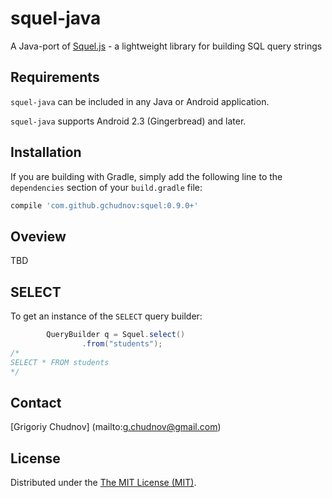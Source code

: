 # squel-java
A Java-port of [Squel.js](https://hiddentao.github.io/squel/) - a lightweight library for building SQL query strings

## Requirements

`squel-java` can be included in any Java or Android application.

`squel-java` supports Android 2.3 (Gingerbread) and later. 
 

## Installation

If you are building with Gradle, simply add the following line to the `dependencies` section of your `build.gradle` file:

```groovy
compile 'com.github.gchudnov:squel:0.9.0+'
```

## Oveview
TBD

## SELECT

To get an instance of the `SELECT` query builder:
```java
        QueryBuilder q = Squel.select()
                .from("students");
/*
SELECT * FROM students
*/
```

## Contact

[Grigoriy Chudnov] (mailto:g.chudnov@gmail.com)


## License

Distributed under the [The MIT License (MIT)](https://github.com/gchudnov/bspec/blob/master/LICENSE).
